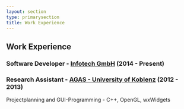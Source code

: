 ```yaml
---
layout: section
type: primarysection
title: Work Experience
---
```


<section class="experience section">
	<div class="section-inner">
	    <h2 class="heading">Work Experience</h2>
	    <div class="content">
	        <div class="item">
	            <h3 class="title">Software Developer - <span class="place"><a href="https://www.infotech.de/">Infotech GmbH</a></span> <span class="year">(2014 - Present)</span></h3>
	            <p></p>
	        </div>
	        <div class="item">
	            <h3 class="title">Research Assistant - <span class="place"><a href="http://www.uni-koblenz-landau.de/de/koblenz/fb4/icv/agpaulus">AGAS - University of Koblenz</a></span> <span class="year">(2012 - 2013)</span></h3>
	            <p>Projectplanning and GUI-Programming - C++, OpenGL, wxWidgets</p>
	        </div>
	    </div>  
	</div>                
</section>
